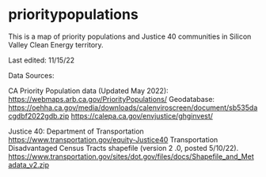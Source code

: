 # prioritypopulations

This is a map of priority populations and Justice 40 communities in Silicon Valley Clean Energy territory. 

Last edited: 11/15/22

Data Sources:

CA Priority Population data (Updated May 2022):
https://webmaps.arb.ca.gov/PriorityPopulations/
Geodatabase: https://oehha.ca.gov/media/downloads/calenviroscreen/document/sb535dacgdbf2022gdb.zip
https://calepa.ca.gov/envjustice/ghginvest/

Justice 40: Department of Transportation
https://www.transportation.gov/equity-Justice40
Transportation Disadvantaged Census Tracts shapefile (version 2 .0, posted 5/10/22).
https://www.transportation.gov/sites/dot.gov/files/docs/Shapefile_and_Metadata_v2.zip

 
